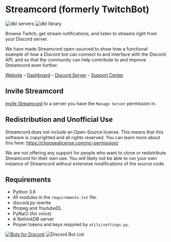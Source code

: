 # Streamcord (formerly TwitchBot)

![dbl servers](https://discordbots.org/api/widget/servers/375805687529209857.svg)
![dbl library](https://discordbots.org/api/widget/lib/375805687529209857.svg)

Browse Twitch, get stream notifications, and listen to streams right from your Discord server.

We have made Streamcord open-sourced to show how a functional example of how a Discord bot can connect to and interface with the Discord API, and so that the community can help contribute to and improve Streamcord even further.

[Website](https://streamcord.io/twitch/)
–
[Dashboard](https://dash.twitchbot.io)
–
[Discord Server](https://link.twitchbot.io/support)
–
[Support Center](https://help.streamcord.io)

## Invite Streamcord

[Invite Streamcord](https://link.twitchbot.io/invite)
to a server you have the `Manage Server` permission in.

## Redistribution and Unofficial Use

Streamcord does not include an Open-Source license. This means that this software is copyrighted and all rights reserved. You can learn more about this here: https://choosealicense.com/no-permission/

We are not offering any support for people who want to clone or redistribute Streamcord for their own use. You will likely not be able to run your own instance of Streamcord without extensive modifications of the source code.

## Requirements

 - Python 3.6
 - All modules in the `requirements.txt` file.
 - discord.py rewrite
 - ffmpeg and YoutubeDL
 - PyNaCl (for voice)
 - A RethinkDB server
 - Proper tokens and keys required by `utils/settings.py`.

[![Bots for Discord](https://botsfordiscord.com/api/bot/375805687529209857/widget?theme=dark)](https://botsfordiscord.com/bots/375805687529209857)
![Discord Bot List](https://discordbotlist.com/bots/375805687529209857/widget)
